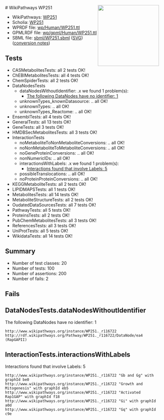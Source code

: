 <img style="float: right; width: 200px" src="../logo.png" />
# WikiPathways WP251

* WikiPathways: [WP251](https://identifiers.org/wikipathways:WP251)
* Scholia: [WP251](https://scholia.toolforge.org/wikipathways/WP251)
* WPRDF file: [wp/Human/WP251.ttl](../wp/Human/WP251.ttl)
* GPMLRDF file: [wp/gpml/Human/WP251.ttl](../wp/gpml/Human/WP251.ttl)
* SBML file: [sbml/WP251.sbml](../sbml/WP251.sbml) ([SVG](../sbml/WP251.svg)) ([conversion notes](../sbml/WP251.txt))

## Tests
* CASMetabolitesTests: all 2 tests OK!
* ChEBIMetabolitesTests: all 4 tests OK!
* ChemSpiderTests: all 2 tests OK!
* DataNodesTests
    * dataNodesWithoutIdentifier: .x we found 1 problem(s):
        * [The following DataNodes have no identifier: 1](#d2d32fa0)
    * unknownTypes_knownDatasource: .. all OK!
    * unknownTypes: .. all OK!
    * unknownTypes_Reactome: .. all OK!
* EnsemblTests: all 4 tests OK!
* GeneralTests: all 13 tests OK!
* GeneTests: all 3 tests OK!
* HMDBSecMetabolitesTests: all 3 tests OK!
* InteractionTests
    * noMetaboliteToNonMetaboliteConversions: .. all OK!
    * noNonMetaboliteToMetaboliteConversions: .. all OK!
    * noGeneProteinConversions: .. all OK!
    * nonNumericIDs: .. all OK!
    * interactionsWithLabels: .x we found 1 problem(s):
        * [Interactions found that involve Labels: 5](#630d267c)
    * possibleTranslocations: .. all OK!
    * noProteinProteinConversions: .. all OK!
* KEGGMetaboliteTests: all 2 tests OK!
* LIPIDMAPSTests: all 1 tests OK!
* MetabolitesTests: all 14 tests OK!
* MetaboliteStructureTests: all 2 tests OK!
* OudatedDataSourcesTests: all 7 tests OK!
* PathwayTests: all 5 tests OK!
* ProteinsTests: all 2 tests OK!
* PubChemMetabolitesTests: all 3 tests OK!
* ReferencesTests: all 3 tests OK!
* UniProtTests: all 5 tests OK!
* WikidataTests: all 14 tests OK!


## Summary

* Number of test classes: 20
* Number of tests: 100
* Number of assertions: 200
* Number of fails: 2

## Fails

<a name="d2d32fa0" />

## DataNodesTests.dataNodesWithoutIdentifier

The following DataNodes have no identifier: 1
```
http://www.wikipathways.org/instance/WP251._r116722 http://rdf.wikipathways.org/Pathway/WP251._r116722/DataNode/ea4 (RapGAPII)
```

<a name="630d267c" />

## InteractionTests.interactionsWithLabels

Interactions found that involve Labels: 5
```
http://www.wikipathways.org/instance/WP251._r116722 "Gb and Gg" with graphId be0
http://www.wikipathways.org/instance/WP251._r116722 "Growth and Mitogenesis" with graphId eb5
http://www.wikipathways.org/instance/WP251._r116722 "Activated
Rap1GAP" with graphId f18
http://www.wikipathways.org/instance/WP251._r116722 "Gi" with graphId a0d
http://www.wikipathways.org/instance/WP251._r116722 "Gq" with graphId c9e
```

